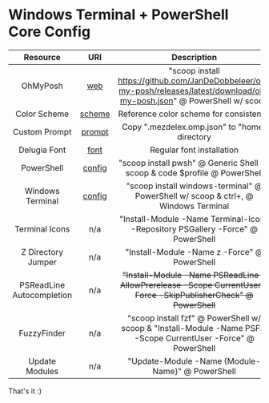 # Windows Terminal + PowerShell Core Config

Resource|URI|Description
|:-:|:-:|:-:|
OhMyPosh|[web](https://ohmyposh.dev/docs/installation/windows)|"scoop install <https://github.com/JanDeDobbeleer/oh-my-posh/releases/latest/download/oh-my-posh.json>" @ PowerShell w/ scoop
Color Scheme|[scheme](https://github.com/morhetz/gruvbox/blob/master/colors/gruvbox.vim)|Reference color scheme for consistency
Custom Prompt|[prompt](https://github.com/mezdelex/WindowsTerminalPowershellCoreConfig/blob/main/.mezdelex.omp.json)|Copy ".mezdelex.omp.json" to "home" directory
Delugia Font|[font](https://github.com/adam7/delugia-code)|Regular font installation
PowerShell|[config](https://github.com/mezdelex/WindowsTerminalPowershellCoreConfig/blob/main/Microsoft.PowerShell_profile.ps1)|"scoop install pwsh" @ Generic Shell w/ scoop & code $profile @ PowerShell
Windows Terminal|[config](https://github.com/mezdelex/WindowsTerminalPowershellCoreConfig/blob/main/settings.json)|"scoop install windows-terminal" @ PowerShell w/ scoop & ctrl+, @ Windows Terminal
Terminal Icons|n/a|"Install-Module -Name Terminal-Icons -Repository PSGallery -Force" @ PowerShell
Z Directory Jumper|n/a|"Install-Module -Name z -Force" @ PowerShell
PSReadLine Autocompletion|n/a|<s>"Install-Module -Name PSReadLine -AllowPrerelease -Scope CurrentUser -Force -SkipPublisherCheck" @ PowerShell</s>
FuzzyFinder|n/a|"scoop install fzf" @ PowerShell w/ scoop & "Install-Module -Name PSFzf -Scope CurrentUser -Force" @ PowerShell
Update Modules|n/a|"Update-Module -Name {Module-Name}" @ PowerShell

That's it :)

